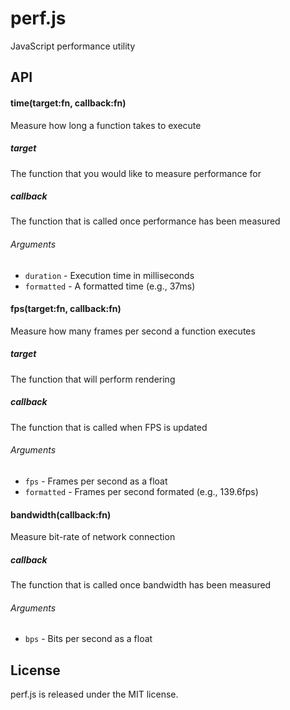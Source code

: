 perf.js
=======

JavaScript performance utility

## API

#### time(target:fn, callback:fn)
Measure how long a function takes to execute

##### target
The function that you would like to measure performance for

##### callback
The function that is called once performance has been measured

###### Arguments
* `duration` - Execution time in milliseconds
* `formatted` - A formatted time (e.g., 37ms)

#### fps(target:fn, callback:fn)
Measure how many frames per second a function executes

##### target
The function that will perform rendering

##### callback
The function that is called when FPS is updated

###### Arguments
* `fps` - Frames per second as a float
* `formatted` - Frames per second formated (e.g., 139.6fps)

#### bandwidth(callback:fn)
Measure bit-rate of network connection

##### callback
The function that is called once bandwidth has been measured

###### Arguments
* `bps` - Bits per second as a float

## License

perf.js is released under the MIT license.